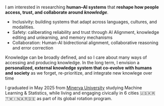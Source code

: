 I am interested in researching **human–AI systems** that **reshape how people access, trust, and collaborate 
around _knowledge_**.

- Inclusivity: building systems that adapt across languages, cultures, and modalities.
- Safety: caliberating reliability and trust through AI Alignment, 
knowledge editing and unlearning, and memory mechanisms
- Collaboration: Human-AI bidrectional alignment, 
collaborative reasoning and error correction

Knowledge can be broadly defined, and so I care about many ways of
accessing and producing knowledge. In the long term, I envision a **personalized, external 
knowledge system that co-evolve with humans and society** as we forget, re-prioritize, and integrate 
new knowlege over time

I graduated in May 2025 from [Minerva University](https://minerva.edu/) studying Machine Learning &
Statistics, while living and engaging civically in 6 cities 🇺🇸🇰🇷🇹🇼🇮🇳🇦🇷🇩🇪 as part of its global
rotation program.

